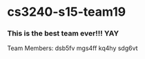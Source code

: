 # cs3240-s15-team19

### This is the best team ever!!! YAY

Team Members:
dsb5fv
mgs4ff
kq4hy
sdg6vt
